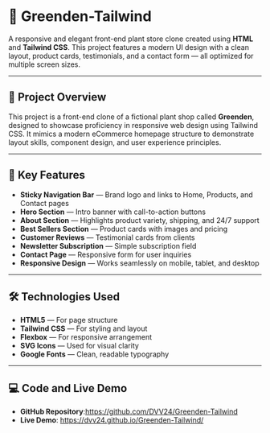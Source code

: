 # 🌿 Greenden-Tailwind

A responsive and elegant front-end plant store clone created using **HTML** and **Tailwind CSS**. This project features a modern UI design with a clean layout, product cards, testimonials, and a contact form — all optimized for multiple screen sizes.

---

## 📌 Project Overview

This project is a front-end clone of a fictional plant shop called **Greenden**, designed to showcase proficiency in responsive web design using Tailwind CSS. It mimics a modern eCommerce homepage structure to demonstrate layout skills, component design, and user experience principles.

---

## 🚀 Key Features

- **Sticky Navigation Bar** — Brand logo and links to Home, Products, and Contact pages  
- **Hero Section** — Intro banner with call-to-action buttons  
- **About Section** — Highlights product variety, shipping, and 24/7 support  
- **Best Sellers Section** — Product cards with images and pricing  
- **Customer Reviews** — Testimonial cards from clients  
- **Newsletter Subscription** — Simple subscription field  
- **Contact Page** — Responsive form for user inquiries  
- **Responsive Design** — Works seamlessly on mobile, tablet, and desktop

---

## 🛠️ Technologies Used

- **HTML5** — For page structure  
- **Tailwind CSS** — For styling and layout  
- **Flexbox** — For responsive arrangement  
- **SVG Icons** — Used for visual clarity  
- **Google Fonts** — Clean, readable typography

---
## 💻 Code and Live Demo

- **GitHub Repository**:https://github.com/DVV24/Greenden-Tailwind
- **Live Demo**: https://dvv24.github.io/Greenden-Tailwind/


